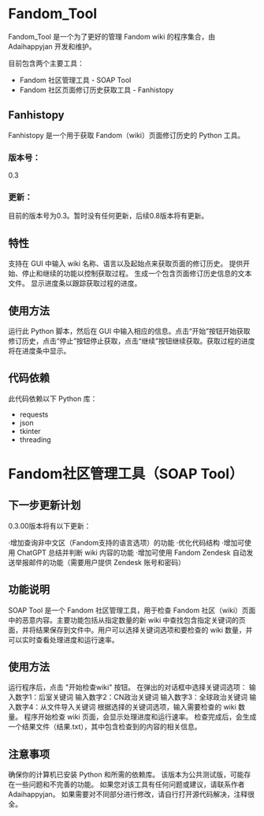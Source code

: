 # Fandom_Tool
Fandom_Tool 是一个为了更好的管理 Fandom wiki 的程序集合，由 Adaihappyjan 开发和维护。

目前包含两个主要工具：

- Fandom 社区管理工具 - SOAP Tool
- Fandom 社区页面修订历史获取工具 - Fanhistopy
## Fanhistopy
Fanhistopy 是一个用于获取 Fandom（wiki）页面修订历史的 Python 工具。

### 版本号：
0.3

### 更新：
目前的版本号为0.3。暂时没有任何更新，后续0.8版本将有更新。

## 特性
支持在 GUI 中输入 wiki 名称、语言以及起始点来获取页面的修订历史。
提供开始、停止和继续的功能以控制获取过程。
生成一个包含页面修订历史信息的文本文件。
显示进度条以跟踪获取过程的进度。
## 使用方法
运行此 Python 脚本，然后在 GUI 中输入相应的信息。点击“开始”按钮开始获取修订历史，点击“停止”按钮停止获取，点击“继续”按钮继续获取。获取过程的进度将在进度条中显示。

## 代码依赖
此代码依赖以下 Python 库：

- requests
- json
- tkinter
- threading
# Fandom社区管理工具（SOAP Tool）
## 下一步更新计划
0.3.00版本将有以下更新：

·增加查询非中文区（Fandom支持的语言选项）的功能
·优化代码结构
·增加可使用 ChatGPT 总结并判断 wiki 内容的功能
·增加可使用 Fandom Zendesk 自动发送举报邮件的功能（需要用户提供 Zendesk 账号和密码）
## 功能说明
SOAP Tool 是一个 Fandom 社区管理工具，用于检查 Fandom 社区（wiki）页面中的恶意内容。主要功能包括从指定数量的新 wiki 中查找包含指定关键词的页面，并将结果保存到文件中。用户可以选择关键词选项和要检查的 wiki 数量，并可以实时查看处理进度和运行速率。

## 使用方法
运行程序后，点击 "开始检查wiki" 按钮。
在弹出的对话框中选择关键词选项：
输入数字1：后室关键词
输入数字2：CN政治关键词
输入数字3：全球政治关键词
输入数字4：从文件导入关键词
根据选择的关键词选项，输入需要检查的 wiki 数量。
程序开始检查 wiki 页面，会显示处理进度和运行速率。
检查完成后，会生成一个结果文件（结果.txt），其中包含检查到的内容的相关信息。
## 注意事项
确保你的计算机已安装 Python 和所需的依赖库。
该版本为公共测试版，可能存在一些问题和不完善的功能。
如果您对该工具有任何问题或建议，请联系作者 Adaihappyjan。
如果需要对不同部分进行修改，请自行打开源代码解决，注释很全。
